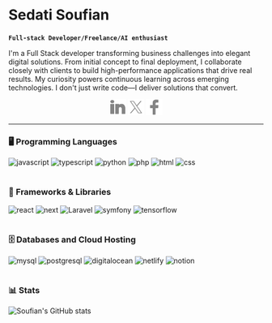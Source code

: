# Sedati Soufian

**`Full-stack Developer/Freelance/AI enthusiast`**

I'm a Full Stack developer transforming business challenges into elegant digital solutions. From initial concept to final deployment, I collaborate closely with clients to build high-performance applications that drive real results. My curiosity powers continuous learning across emerging technologies. I don't just write code—I deliver solutions that convert.

   <!-- Social icons section -->
 <!-- Social icons section -->
 <p align="center">
  <a href="https://www.linkedin.com/in/soufian-sedati-546105196/">
    <img src="./images/linkedin-50.png" alt="LinkedIn" width="32px" style="padding-right=20px;" /></a>
<a href="https://x.com/sdtsoufian">
  <img src="./images/twitter-50.png" alt="Twitter" width="32px" style="padding-right=20px;"/></a>

<a href="https://web.facebook.com/s.sof.5/">
  <img src="./images/facebook-50.png" alt="Facebook" width="32px" style="padding-right=20px;"/></a>
</p>

---

### 🖥️ Programming Languages

![javascript](https://custom-icon-badges.demolab.com/badge/-javascript-gold?style=for-the-badge&logo=javascript&logoColor=black)
![typescript](https://custom-icon-badges.demolab.com/badge/-typescript-blue?style=for-the-badge&logo=typescript&logoColor=white)
![python](https://custom-icon-badges.demolab.com/badge/-python-grey?style=for-the-badge&logo=python&logoColor=gold)
![php](https://custom-icon-badges.demolab.com/badge/-php-4e5a93?style=for-the-badge&logo=php&logoColor=fffefe)
![html](https://custom-icon-badges.demolab.com/badge/-html-red?style=for-the-badge&logo=html5&logoColor=white)
![css](https://custom-icon-badges.demolab.com/badge/-css-blue?style=for-the-badge&logo=css3&logoColor=white)
<br /><br />

### 🧰 Frameworks & Libraries

![react](https://custom-icon-badges.demolab.com/badge/-react-blue?style=for-the-badge&logo=react&logoColor=white)
![next](https://custom-icon-badges.demolab.com/badge/-next.js-white?style=for-the-badge&logo=next&logoColor=black)
![Laravel](https://custom-icon-badges.demolab.com/badge/-laravel-f53102?style=for-the-badge&logo=laravel&logoColor=white)
![symfony](https://custom-icon-badges.demolab.com/badge/-symfony-white?style=for-the-badge&logo=symfony&logoColor=black)
![tensorflow](https://custom-icon-badges.demolab.com/badge/-tensorflow-orange?style=for-the-badge&logo=tensorflow&logoColor=white)
<br /><br />

### 🗄️ Databases and Cloud Hosting

![mysql](https://custom-icon-badges.demolab.com/badge/-mysql-00748e?style=for-the-badge&logo=mysql&logoColor=orange)
![postgresql](https://custom-icon-badges.demolab.com/badge/-postgresql-2e6692?style=for-the-badge&logo=postgresql&logoColor=fafafa)
![digitalocean](https://custom-icon-badges.demolab.com/badge/-digitalocean-0168ff?style=for-the-badge&logo=digitalocean&logoColor=fffefe)
![netlify](https://custom-icon-badges.demolab.com/badge/-netlify-fffefe?style=for-the-badge&logo=netlify&logoColor=38aebb)
![notion](https://custom-icon-badges.demolab.com/badge/-notion-black?style=for-the-badge&logo=notion&logoColor=white)

#

### 📊 Stats

![Soufian's GitHub stats](https://github-readme-stats.vercel.app/api?username=sdt-soufian&show_icons=true&theme=dark)


#
